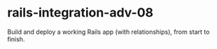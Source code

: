 # rails-integration-adv-08
Build and deploy a working Rails app (with relationships), from start to finish.
